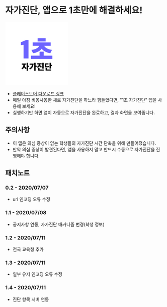 # 자가진단, 앱으로 1초만에 해결하세요!
<img src="https://github.com/roian6/FileDrive/blob/master/%EB%A7%81%ED%81%AC%EC%9A%A9%20%EC%9D%B4%EB%AF%B8%EC%A7%80/selfcheck_logo.png" alt="logo" width="200" height="200">

- [플레이스토어 다운로드 링크](https://play.google.com/store/apps/details?id=com.david0926.selfcheck)
- 매일 아침 비몽사몽한 채로 자가진단을 하느라 힘들었다면, "1초 자가진단" 앱을 사용해 보세요! 
- 실행하기만 하면 앱이 자동으로 자가진단을 완료하고, 결과 화면을 보여줍니다.


## 주의사항
- 이 앱은 의심 증상이 없는 학생들의 자가진단 시간 단축을 위해 만들어졌습니다.
- 만약 의심 증상이 발견된다면, 앱을 사용하지 말고 반드시 수동으로 자가진단을 진행해야 합니다.

## 패치노트
### 0.2 - 2020/07/07
- url 인코딩 오류 수정

### 1.1 - 2020/07/08
- 공지사항 연동, 자가진단 매커니즘 변경(학생 정보)

### 1.2 - 2020/07/11
- 전국 교육청 추가

### 1.3 - 2020/07/11
- 일부 유저 인코딩 오류 수정

### 1.4 - 2020/07/11
- 진단 항목 서버 연동
